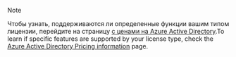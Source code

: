 > [!NOTE]
> <span data-ttu-id="aa595-101">Чтобы узнать, поддерживаются ли определенные функции вашим типом лицензии, перейдите на страницу [с ценами на Azure Active Directory](https://azure.microsoft.com/pricing/details/active-directory/).</span><span class="sxs-lookup"><span data-stu-id="aa595-101">To learn if specific features are supported by your license type, check the [Azure Active Directory Pricing information](https://azure.microsoft.com/pricing/details/active-directory/) page.</span></span> 

